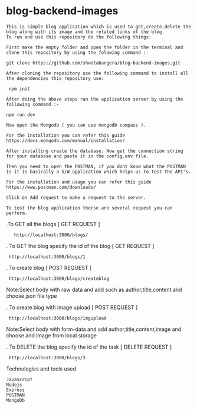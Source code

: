 # blog-backend-images
    This is simple blog application which is used to get,create,delete the blog along with its image and the related links of the blog.
    To run and use this repository do the following things:

    First make the empty folder and open the folder in the terminal and clone this repository by using the folowing command :-

    git clone https://github.com/shwetabangera/blog-backend-images.git

    After cloning the repository use the following command to install all the dependencies this repository use:
    
     npm init
     
    After doing the above steps run the application server by using the following command :-

    npm run dev

    Now open the Mongodb ( you can use mongodb compass ).

    For the installation you can refer this guide https://docs.mongodb.com/manual/installation/

    After installing create the database. Now get the connection string for your database and paste it in the config.env file.

    Then you need to open the POSTMAN, if you dont know what the POSTMAN is it is basically a S/W application which helps us to test the API's.

    For the installation and usage you can refer this guide https://www.postman.com/downloads/

    Click on Add request to make a request to the server.

    To test the blog application therse are several request you can perform.

 .To GET all the blogs [ GET REQUEST ]

       http://localhost:3000/blogs/

 . To GET the blog specify the id of the blog [ GET REQUEST ]

     http://localhost:3000/blogs/1

  . To create blog  [ POST REQUEST ]

     http://localhost:3000/blogs/createblog
     

Note:Select body with raw data and add  such as author,title,content and choose json file type

  . To create blog with image upload  [ POST REQUEST ]
      
     http://localhost:3000/blogs/imgupload
  Note:Select body with form-data and add author,title,content,image  and choose and image from local storage
     

   . To DELETE the blog specify the id of the task [ DELETE REQUEST ]

     http://localhost:3000/blogs/3

Technologies and tools used

    JavaScript
    Nodejs
    Express
    POSTMAN
    MongoDb
